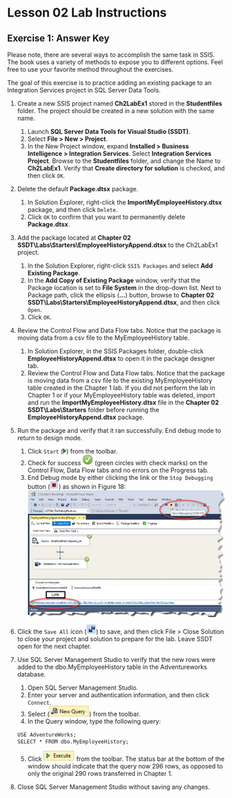 # Lesson 02 Lab Instructions

## Exercise 1: Answer Key

Please note, there are several ways to accomplish the same task in SSIS. The book uses a variety of methods to
 expose
 you to different options. Feel free to use your favorite method throughout the exercises.

The goal of this exercise is to practice adding an existing package to an Integration Services project in SQL
 Server
 Data Tools.

1. Create a new SSIS project named **Ch2LabEx1** stored in the **Studentfiles** folder. The project should be created in a new solution with the same name.
    1. Launch **SQL Server Data Tools for Visual Studio (SSDT)**.
    2. Select **File > New > Project**.
    3. In the New Project window, expand **Installed > Business Intelligence > Integration
     Services**. Select **Integration Services Project**. Browse to the **Studentfiles** folder, and change the Name to **Ch2LabEx1**. Verify that
     **Create directory for solution** is checked, and then click `OK`.
2. Delete the default **Package.dtsx** package.
    1. In Solution Explorer, right-click the **ImportMyEmployeeHistory.dtsx** package, and then click `Delete`.
    2. Click `OK` to confirm that you want to permanently delete **Package.dtsx**.
3. Add the package located at **Chapter 02
 SSDT\Labs\Starters\EmployeeHistoryAppend.dtsx** to the Ch2LabEx1 project.
    1. In the Solution Explorer, right-click `SSIS Packages` and select **Add Existing
     Package**.
    2. In the **Add Copy of Existing Package** window, verify that the Package location is set to
     **File
     System** in the drop-down list. Next to Package path, click the ellipsis (**…**) button,
     browse to **Chapter 02 SSDT\Labs\Starters\EmployeeHistoryAppend.dtsx**, and then
     click
     `Open`.
    3. Click `OK`.
4. Review the Control Flow and Data Flow tabs. Notice that the package is moving data from a csv file to the
 MyEmployeeHistory table.
    1. In Solution Explorer, in the SSIS Packages folder, double-click **EmployeeHistoryAppend.dtsx** to open it in the package
     designer tab.
    2. Review the Control Flow and Data Flow tabs. Notice that the package is moving data from a csv file to the
     existing MyEmployeeHistory table created in the Chapter 1 lab.
If you did not perform the lab in Chapter 1 or if your MyEmployeeHistory table was deleted,
 import and run the **ImportMyEmployeeHistory.dtsx** file in the **Chapter 02 SSDT\Labs\Starters**
 folder before running the **EmployeeHistoryAppend.dtsx** package.
5. Run the package and verify that it ran successfully. End debug mode to return to design mode.
    1. Click `Start` (![toolbar start](Images/ssis-start-icon.png)) from
     the toolbar.
    2. Check for success ![green check mark](Images/ssis-green-checkmark.png) (green
     circles with check marks) on the Control Flow, Data Flow tabs and no errors on the
     Progress tab.
    3. End Debug mode by either clicking the link or the `Stop Debugging` button (![stop debugging](Images/ssis-stop-debugging-button.png)) as shown in Figure 18:
     ![Figure 18: Link and Stop Debugging Button](Images/ssis-link-and-stop-debugging-button.png "Figure 18: Link and Stop Debugging Button")
6. Click the `Save All` icon (![save all](Images/ssis-save-all.png)) to
 save, and then click File > Close Solution to close your project and solution to
 prepare for the lab. Leave SSDT open for the next chapter.
7. Use SQL Server Management Studio to verify that the new rows were added to the dbo.MyEmployeeHistory table in
 the
 Adventureworks database.
    1. Open SQL Server Management Studio.
    2. Enter your server and authentication information, and then click `Connect`.
    3. Select (![new query](Images/ssis-new-query.png)) from the toolbar.
    4. In the Query window, type the following query:
     
    ```
    USE AdventureWorks;
    SELECT * FROM dbo.MyEmployeeHistory;
    ```
    5. Click ![execute](Images/ssis-execute.png) from the toolbar. The status bar at
     the bottom of the window should indicate that the query now 296 rows, as
     opposed to only the original 290 rows transferred in Chapter 1.
8. Close SQL Server Management Studio without saving any changes.